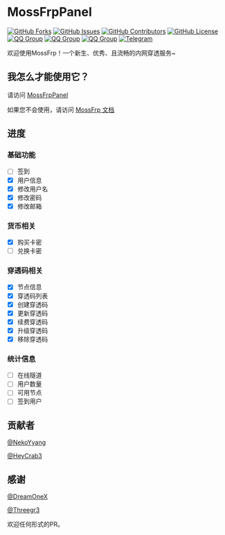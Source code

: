 # MossFrpPanel
[![GitHub Forks](https://img.shields.io/github/forks/NekoYyang/MossFrpPanel?style=flat-square)](https://github.com/NekoYyang/MossFrpPanel/network)
[![GitHub Issues](https://img.shields.io/github/issues/NekoYyang/MossFrpPanel?style=flat-square)](https://github.com/NekoYyang/MossFrpPanel/issues)
[![GitHub Contributors](https://img.shields.io/github/contributors/NekoYyang/MossFrpPanel?style=flat-square)](https://github.com/NekoYyang/MossFrpPanel/graphs/contributors)
[![GitHub License](https://img.shields.io/github/license/NekoYyang/MossFrpPanel?style=flat-square)](https://github.com/NekoYyang/MossFrpPanel/blob/main/LICENSE)
[![QQ Group](https://img.shields.io/badge/QQ%20Group%201-1072507973-12B7F5?style=flat-square)](https://jq.qq.com/?_wv=1027&k=eWacrVlF)
[![QQ Group](https://img.shields.io/badge/QQ%20Group%202-646615711-12B7F5?style=flat-square)](https://jq.qq.com/?_wv=1027&k=79ChQvhY)
[![QQ Group](https://img.shields.io/badge/QQ%20Group%203-609996925-12B7F5?style=flat-square)](https://jq.qq.com/?_wv=1027&k=C0UTOrPR)
[![Telegram](https://img.shields.io/badge/Telegram-MossFrp-blue.svg?style=flat-square)](https://t.me/MossFrp)

欢迎使用MossFrp！一个新生、优秀、且流畅的内网穿透服务~

## 我怎么才能使用它？

请访问 [MossFrpPanel](https://panel.mossfrp.top)

如果您不会使用，请访问 [MossFrp 文档](https://docs.mossfrp.top)

## 进度
### 基础功能
- [ ] 签到
- [x] 用户信息
- [x] 修改用户名
- [x] 修改密码
- [x] 修改邮箱
### 货币相关
- [x] 购买卡密
- [ ] 兑换卡密
### 穿透码相关
- [x] 节点信息
- [x] 穿透码列表
- [x] 创建穿透码
- [x] 更新穿透码
- [x] 续费穿透码
- [x] 升级穿透码
- [x] 移除穿透码
### 统计信息
- [ ] 在线隧道
- [ ] 用户数量
- [ ] 可用节点
- [ ] 签到用户
## 贡献者

[@NekoYyang](https://github.com/NekoYyang)

[@HeyCrab3](https://github.com/HeyCrab3)

## 感谢

[@DreamOneX](https://github.com/HeyCrab3)

[@Threegr3](https://github.com/HeyCrab3)

欢迎任何形式的PR。
